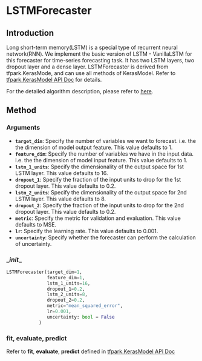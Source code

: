 # LSTMForecaster

## Introduction

Long short-term memory(LSTM) is a special type of recurrent neural network(RNN). We implement the basic version of LSTM - VanillaLSTM for this forecaster for time-series forecasting task. It has two LSTM layers, two dropout layer and a dense layer. LSTMForecaster is derived from tfpark.KerasMode, and can use all methods of KerasModel. Refer to [tfpark.KerasModel API Doc](../../APIGuide/TFPark/model.md) for details.

For the detailed algorithm description, please refer to [here](../Algorithm/LSTMAlgorithm.md).

## Method

### Arguments

- **`target_dim`**: Specify the number of variables we want to forecast. i.e. the the dimension of model output feature. This value defaults to 1.
- **`feature_dim`**: Specify the number of variables we have in the input data. i.e. the the dimension of model input feature. This value defaults to 1.
- **`lstm_1_units`**: Specify the dimensionality of the output space for 1st LSTM layer. This value defaults to 16. 
- **`dropout_1`**: Specify the fraction of the input units to drop for the 1st dropout layer. This value defaults to 0.2.
- **`lstm_2_units`**: Specify the dimensionality of the output space for 2nd LSTM layer. This value defaults to 8. 
- **`dropout_2`**: Specify the fraction of the input units to drop for the 2nd dropout layer. This value defaults to 0.2.
- **`metric`**: Specify the metric for validation and evaluation. This value defaults to MSE.
- **`lr`**: Specify the learning rate. This value defaults to 0.001.
- **`uncertainty`**: Specify whether the forecaster can perform the calculation of uncertainty.

### \__init__

```python
LSTMForecaster(target_dim=1,
               feature_dim=1,
               lstm_1_units=16,
               dropout_1=0.2,
               lstm_2_units=8,
               dropout_2=0.2,
               metric="mean_squared_error",
               lr=0.001,
               uncertainty: bool = False
            )
```

### fit, evaluate, predict

Refer to **fit**, **evaluate**, **predict** defined in [tfpark.KerasModel API Doc](https://github.com/intel-analytics/analytics-zoo/blob/master/docs/docs/APIGuide/TFPark/model.md)

